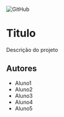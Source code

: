 ![GitHub](https://img.shields.io/github/license/dav1s0707/2emia-projeto)
# Titulo
Descrição do projeto

## Autores
- Aluno1
- Aluno2
- Aluno3
- Aluno4
- Aluno5
